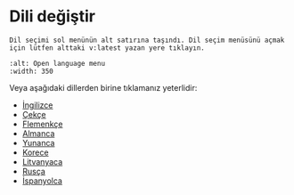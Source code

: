 # Dili değiştir

```{note}
Dil seçimi sol menünün alt satırına taşındı. Dil seçim menüsünü açmak için lütfen alttaki v:latest yazan yere tıklayın.
```

```{image} images/documentation_language_menu.png
:alt: Open language menu
:width: 350
```

Veya aşağıdaki dillerden birine tıklamanız yeterlidir:

- [İngilizce](https://androidaps.readthedocs.io/en/latest/)
- [Çekçe](https://androidaps.readthedocs.io/cs/latest/)
- [Flemenkçe](https://androidaps.readthedocs.io/nl/latest/)
- [Almanca](https://androidaps.readthedocs.io/de/latest/)
- [Yunanca](https://androidaps.readthedocs.io/el/latest/)
- [Korece](https://androidaps.readthedocs.io/ko/latest/)
- [Litvanyaca](https://androidaps.readthedocs.io/lt/latest/)
- [Rusça](https://androidaps.readthedocs.io/ru/latest/)
- [İspanyolca](https://androidaps.readthedocs.io/es/latest/)
